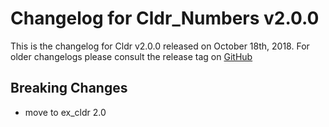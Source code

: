 # Changelog for Cldr_Numbers v2.0.0

This is the changelog for Cldr v2.0.0 released on October 18th, 2018.  For older changelogs please consult the release tag on [GitHub](https://github.com/kipcole9/cldr_numbers/tags)

## Breaking Changes

* move to ex_cldr 2.0